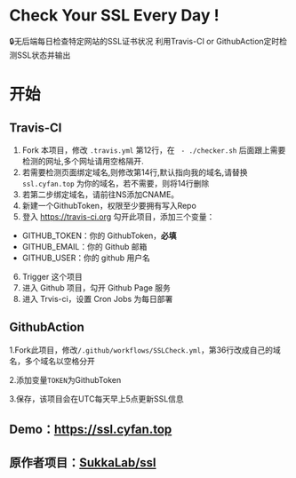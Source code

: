 # Check Your SSL Every Day ! 
🔒无后端每日检查特定网站的SSL证书状况
利用Travis-CI or GithubAction定时检测SSL状态并输出

# 开始

## Travis-CI

1. Fork 本项目，修改 `.travis.yml` 第12行，在 `  - ./checker.sh ` 后面跟上需要检测的网址,多个网址请用空格隔开.
2. 若需要检测页面绑定域名,则修改第14行,默认指向我的域名,请替换 `ssl.cyfan.top` 为你的域名，若不需要，则将14行删除
3. 若第二步绑定域名，请前往NS添加CNAME。
4. 新建一个GithubToken，权限至少要拥有写入Repo
5. 登入 https://travis-ci.org 勾开此项目，添加三个变量：

- GITHUB_TOKEN：你的 GithubToken，**必填**
- GITHUB_EMAIL：你的 Github 邮箱
- GITHUB_USER：你的 github 用户名

6. Trigger 这个项目
7. 进入 Github 项目，勾开 Github Page 服务
8. 进入 Trvis-ci，设置 Cron Jobs 为每日部署

## GithubAction

1.Fork此项目，修改`/.github/workflows/SSLCheck.yml`，第36行改成自己的域名，多个域名以空格分开

2.添加变量`TOKEN`为GithubToken

3.保存，该项目会在UTC每天早上5点更新SSL信息

## Demo：https://ssl.cyfan.top
## 原作者项目：[SukkaLab/ssl](https://github.com/SukkaLab/ssl)
